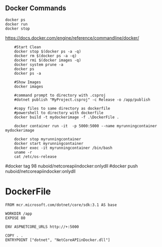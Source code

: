 ## Docker Commands

    docker ps
    docker run
    docker stop

https://docs.docker.com/engine/reference/commandline/docker/


		#Start Clean		
		docker stop $(docker ps -a -q)
		docker rm $(docker ps -a -q)
		docker rmi $(docker images -q)
		docker system prune -a
		docker ps
		docker ps -a
		
		#Show Images
		docker images

		#command prompt to directory with .csproj
		#dotnet publish "MyProject.csproj" -c Release -o /app/publish

		#copy files to same directory as dockerfile
		#powershell to directory with dockerfile
		docker build -t mydockerimage -f .\DockerFile .

		docker container run -it  -p 5000:5000 --name myrunningcontainer mydockerimage

		docker stop myrunningcontainer 
		docker start myrunningcontainer 
		docker exec -it myrunningcontainer /bin/bash
		uname -r
		cat /etc/os-release

#docker tag 98 nuboid/netcoreapiindocker:onlydll
#docker push nuboid/netcoreapiindocker:onlydll

# DockerFile
	FROM mcr.microsoft.com/dotnet/core/sdk:3.1 AS base

	WORKDIR /app
	EXPOSE 80

	ENV ASPNETCORE_URLS http://+:5000

	COPY . .
	ENTRYPOINT ["dotnet", "NetCoreAPIinDocker.dll"]

<!--stackedit_data:
eyJoaXN0b3J5IjpbMTI3NjM1NDIyMywzODE1OTEyNTJdfQ==
-->